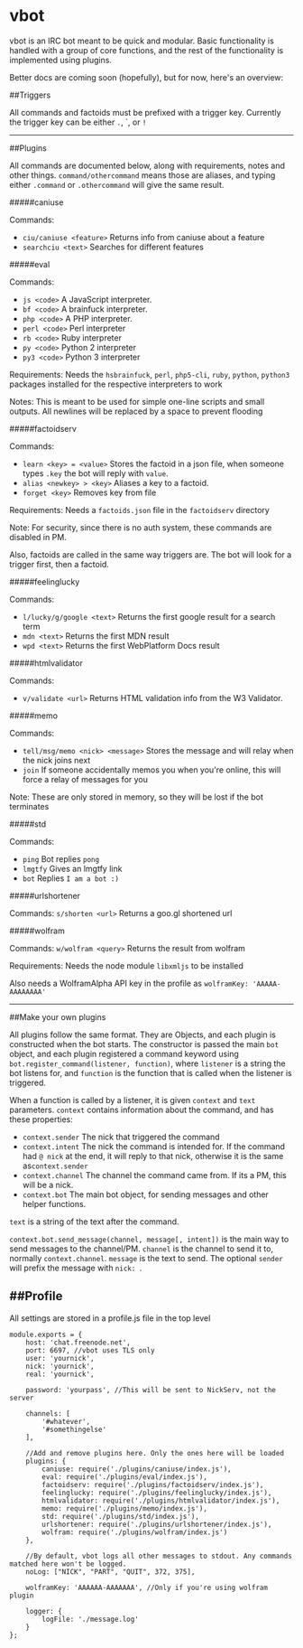 vbot
========

vbot is an IRC bot meant to be quick and modular. Basic functionality is handled with a group of core functions, and the rest of the functionality is implemented using plugins.

Better docs are coming soon (hopefully), but for now, here's an overview:

##Triggers

All commands and factoids must be prefixed with a trigger key. Currently the trigger key can be either `.`, \`, or `!`

---

##Plugins

All commands are documented below, along with requirements, notes and other things. `command/othercommand` means those are aliases, and typing either `.command` or `.othercommand` will give the same result.

#####caniuse

Commands:
* `ciu/caniuse <feature>` Returns info from caniuse about a feature
* `searchciu <text>` Searches for different features

#####eval

Commands:
* `js <code>` A JavaScript interpreter.
* `bf <code>` A brainfuck interpreter.
* `php <code>` A PHP interpreter.
* `perl <code>` Perl interpreter
* `rb <code>` Ruby interpreter
* `py <code>` Python 2 interpreter
* `py3 <code>` Python 3 interpreter

Requirements:
Needs the `hsbrainfuck`, `perl`, `php5-cli`, `ruby`, `python`, `python3` packages installed for the respective interpreters to work

Notes: This is meant to be used for simple one-line scripts and small outputs. All newlines will be replaced by a space to prevent flooding

#####factoidserv

Commands:
* `learn <key> = <value>` Stores the factoid in a json file, when someone types `.key` the bot will reply with `value`.
* `alias <newkey> > <key>` Aliases a key to a factoid.
* `forget <key>` Removes key from file

Requirements:
Needs a `factoids.json` file in the `factoidserv` directory

Note: For security, since there is no auth system, these commands are disabled in PM.

Also, factoids are called in the same way triggers are. The bot will look for a trigger first, then a factoid.

#####feelinglucky

Commands:
* `l/lucky/g/google <text>` Returns the first google result for a search term
* `mdn <text>` Returns the first MDN result
* `wpd <text>` Returns the first WebPlatform Docs result

#####htmlvalidator

Commands:
* `v/validate <url>` Returns HTML validation info from the W3 Validator.

#####memo

Commands:
* `tell/msg/memo <nick> <message>` Stores the message and will relay when the nick joins next
* `join` If someone accidentally memos you when you're online, this will force a relay of messages for you

Note: These are only stored in memory, so they will be lost if the bot terminates

#####std

Commands:
* `ping` Bot replies `pong`
* `lmgtfy` Gives an lmgtfy link
* `bot` Replies `I am a bot :)`

#####urlshortener

Commands:
`s/shorten <url>` Returns a goo.gl shortened url

#####wolfram

Commands:
`w/wolfram <query>` Returns the result from wolfram

Requirements:
Needs the node module `libxmljs` to be installed

Also needs a WolframAlpha API key in the profile as `wolframKey: 'AAAAA-AAAAAAAA'`

---

##Make your own plugins

All plugins follow the same format. They are Objects, and each plugin is constructed when the bot starts. The constructor is passed the main `bot` object, and each plugin registered a command keyword using `bot.register_command(listener, function)`, where `listener` is a string the bot listens for, and `function` is the function that is called when the listener is triggered.

When a function is called by a listener, it is given `context` and `text` parameters. `context` contains information about the command, and has these properties:

* `context.sender` The nick that triggered the command
* `context.intent` The nick the command is intended for. If the command had `@ nick` at the end, it will reply to that nick, otherwise it is the same as`context.sender`
* `context.channel` The channel the command came from. If its a PM, this will be a nick.
* `context.bot` The main bot object, for sending messages and other helper functions.

`text` is a string of the text after the command.

`context.bot.send_message(channel, message[, intent])` is the main way to send messages to the channel/PM. `channel` is the channel to send it to, normally `context.channel`. `message` is the text to send. The optional `sender` will prefix the message with `nick: `.


##Profile
---

All settings are stored in a profile.js file in the top level

```
module.exports = {
	host: 'chat.freenode.net',
	port: 6697, //vbot uses TLS only
	user: 'yournick',
	nick: 'yournick',
	real: 'yournick',

	password: 'yourpass', //This will be sent to NickServ, not the server

	channels: [
		'#whatever',
        '#somethingelse'
	],

    //Add and remove plugins here. Only the ones here will be loaded
    plugins: {
        caniuse: require('./plugins/caniuse/index.js'),
        eval: require('./plugins/eval/index.js'),
        factoidserv: require('./plugins/factoidserv/index.js'),
        feelinglucky: require('./plugins/feelinglucky/index.js'),
        htmlvalidator: require('./plugins/htmlvalidator/index.js'),
        memo: require('./plugins/memo/index.js'),
        std: require('./plugins/std/index.js'),
        urlshortener: require('./plugins/urlshortener/index.js'),
        wolfram: require('./plugins/wolfram/index.js')
    },

    //By default, vbot logs all other messages to stdout. Any commands matched here won't be logged.
    noLog: ["NICK", "PART", "QUIT", 372, 375],

    wolframKey: 'AAAAAA-AAAAAAA', //Only if you're using wolfram plugin

    logger: {
        logFile: './message.log'
    }
};
```
